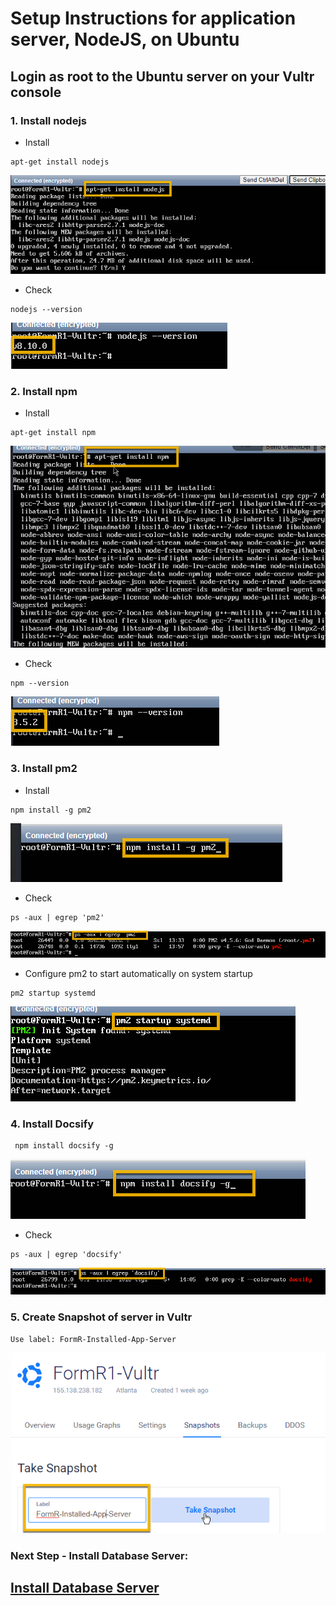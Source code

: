 # Setup Instructions for application server, NodeJS, on Ubuntu

## Login as root to the Ubuntu server on your Vultr console

### 1. Install nodejs

- Install
```
apt-get install nodejs
```
![Install NodeJS](./images/fr0304-01_Ubuntu-install-nodejs.png "Install NodeJS")

- Check
```
nodejs --version
```
![Check NodeJS](./images/fr0304-02_Ubuntu-check-nodejs.png "Check NodeJS")

### 2. Install npm

- Install
```
apt-get install npm
```
![Install NPM](./images/fr0304-03_Ubuntu-install-npm.png "Install NPM")

- Check
```
npm --version
```
![Check NPM](./images/fr0304-04_Ubuntu-check-npm.png "Check NPM")

### 3. Install  pm2

- Install
```
npm install -g pm2
```
![Install PM2](./images/fr0304-05_Ubuntu-install-pm2.png "Install PM2")

- Check
```
ps -aux | egrep 'pm2'
```
![Check PM2](./images/fr0304-06_Ubuntu-check-pm2.png "Check PM2")

- Configure pm2 to start automatically on system startup
```
pm2 startup systemd
```
![Autostart PM2](./images/fr0304-07_Ubuntu-autostart-pm2.png "Autostart PM2")

### 4. Install Docsify
```
 npm install docsify -g
 ```
![Install Docsify](./images/fr0304-08_Ubuntu-install-docsify.png "Install Docsify")

- Check
```
ps -aux | egrep 'docsify'
```
![Check Docsify](./images/fr0304-09_Ubuntu-check-docsify.png "Check Docsify")


### 5. Create Snapshot of server in Vultr
```
Use label: FormR-Installed-App-Server
```

![Take Snapshot](./images/fr0304-10_Ubuntu-take-snapshot.png "Take Snapshot")


### Next Step - Install Database Server: 

## [Install Database Server](../setup/fr0305_Setup-Data-Server-Ubuntu.md)
